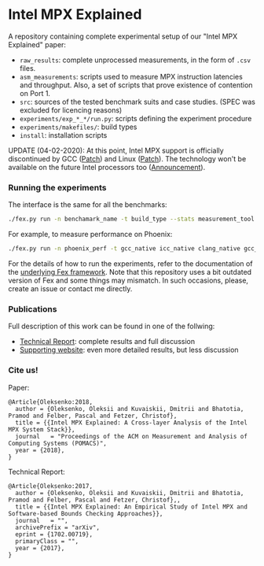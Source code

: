 # Intel MPX Explained

A repository containing complete experimental setup of our "Intel MPX Explained" paper:

* `raw_results`: complete unprocessed measurements, in the form of `.csv` files.
* `asm_measurements`: scripts used to measure MPX instruction latencies and throughput.
Also, a set of scripts that prove existence of contention on Port 1.
* `src`: sources of the tested benchmark suits and case studies. (SPEC was excluded for licencing reasons)
* `experiments/exp_*_*/run.py`: scripts defining the experiment procedure
* `experiments/makefiles/`: build types
* `install`: installation scripts

UPDATE (04-02-2020): At this point, Intel MPX support is officially discontinued by GCC ([Patch](https://gcc.gnu.org/ml/gcc-patches/2018-04/msg01225.html)) and Linux ([Patch](https://git.kernel.org/pub/scm/linux/kernel/git/torvalds/linux.git/commit/?id=ccaaaf6fe5a5e1fffca5cca0f3fc4ec84d7ae752)). The technology won't be available on the future Intel processors too ([Announcement](https://software.intel.com/en-us/blogs/2013/07/22/intel-memory-protection-extensions-intel-mpx-support-in-the-gnu-toolchain)).

### Running the experiments

The interface is the same for all the benchmarks:

```sh
./fex.py run -n benchamark_name -t build_type --stats measurement_tool
```

For example, to measure performance on Phoenix:

```sh
./fex.py run -n phoenix_perf -t gcc_native icc_native clang_native gcc_asan gcc_asan_only_write clang_asan gcc_mpx gcc_mpx_only_write gcc_mpx_no_narrow_bounds gcc_mpx_no_narrow_bounds_only_write icc_mpx icc_mpx_only_write icc_mpx_no_narrow_bounds icc_mpx_no_narrow_bounds_only_write softbound_native softbound_enabled safecode_native safecode_enabled --stats perf
```

For the details of how to run the experiments, refer to the documentation of the [underlying Fex framework](https://github.com/tudinfse/fex).
Note that this repository uses a bit outdated version of Fex and some things may mismatch.
In such occasions, please, create an issue or contact me directly.

### Publications

Full description of this work can be found in one of the follwing:

* [Technical Report](https://arxiv.org/abs/1702.00719): complete results and full discussion
* [Supporting website](https://intel-mpx.github.io/): even more detailed results, but less discussion


### Cite us!

Paper:

```
@Article{Oleksenko:2018,
  author = {Oleksenko, Oleksii and Kuvaiskii, Dmitrii and Bhatotia, Pramod and Felber, Pascal and Fetzer, Christof},
  title = {{Intel MPX Explained: A Cross-layer Analysis of the Intel MPX System Stack}},
  journal   = "Proceedings of the ACM on Measurement and Analysis of Computing Systems (POMACS)",
  year = {2018},
}
```

Technical Report:

```
@Article{Oleksenko:2017,
  author = {Oleksenko, Oleksii and Kuvaiskii, Dmitrii and Bhatotia, Pramod and Felber, Pascal and Fetzer, Christof},,
  title = {{Intel MPX Explained: An Empirical Study of Intel MPX and Software-based Bounds Checking Approaches}},
  journal   = "",
  archivePrefix = "arXiv",
  eprint = {1702.00719},
  primaryClass = "",
  year = {2017},
}
```
